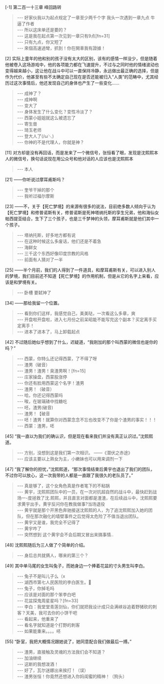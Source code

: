 
[-1] 第二百一十三章 峰回路转
>--- 好家伙我以为起点规定了一章至少两千个字 我头一次遇到一章九点 牛逼了作者<br>
>--- 所以这床单还是要的？<br>
>--- 这是我在起点第一次见到一章只有9点[fn=31]<br>
>--- 只有九点，你又短了<br>
>--- 來個高速過彎，抓到！你在開車我有證據！<br>

[2] 实际上童年的他和别的孩子没有太大的区别，该有的感情一样没少，但是随着他被卷入这场游戏中，他的各项能力都在飞速提升，不过与之同时他的情绪波动也变得越来越小，这让他在战斗中可以一直保持冷静，永远做出最正确的选择，但是作为代价，他甚至有些不太确定自己现在是否还能被归入“人类”的范畴中，尤其经历过这次事情后，他还发现自己的身体也产生了一些变化……
>--- 成神了？<br>
>--- 成神啊<br>
>--- 变大了<br>
>--- 身体发生了什么变化？变性冷淡了？<br>
>--- 西蒙小姐姐就这么被遗忘了<br>
>--- 寄生兽<br>
>--- 琦玉老师<br>
>--- 登大人了(/ω＼)<br>
>--- 你神的不是代理人，你就是神？<br>

[11] 对方却是没有再回话，而是发来了一个微信号，张恒看了眼，发现是沈熙熙本人的微信号，换句话说现在用公众号和他对话的人应该也是沈熙熙本
>--- 本人<br>

[21] ——你听说过摩耳甫斯吗？
>--- 奎爷干掉的那个<br>
>--- 我听过福尔摩斯<br>

[23] ——不，关于【死亡梦境】的来源有很多的说法，目前绝多数人倾向于认为【死亡梦境】和修普诺斯有关，修普诺斯是死神塔纳托斯的孪生兄弟，他和海仙女帕西提亚结合，生下了三个孩子，也是三千梦神的头领，摩耳甫斯就是他们其中一个孩子。
>--- 塔纳托斯，好多地方都有说<br>
>--- 在这种时候这么多废话，他们还是不着急<br>
>--- 海鲜女<br>
>--- 三千这个东西好像印度宗教的风格<br>
>--- 前面有人猜对了一半<br>

[25] ——半个月前，我们的人得到了一件道具，和摩耳甫斯有关，可以进入别人的梦境，我们目前还不知道【死亡梦境】的作用机制，但是从它的名字上来看，应该是和梦境有关。
>--- 卧槽
要弑神了<br>

[34] ——那给我留一个位置。
>--- 看到你们这样，我感觉自己，美美哒，一次看这么多章，爽<br>
>--- 开盘啦开盘啦，进入七月份之前呆昭能不能写完这个副本？买定离手买定离手！<br>
>--- 进本了进本了，马上卸载起点<br>

[42] 不过随后她似乎想到了什么，迟疑道，“我刚加的那个叫西蒙的微信也是你的吗？”
>--- 西蒙，你特么还记得西蒙，了不得了呀<br>
>--- 渣男（破音）<br>
>--- 渣男！渣男！臭渣男啊！[fn=15]<br>
>--- 庄家操盘，西蒙股涨停<br>
>--- 你还有脸用西蒙这个名字！渣男<br>
>--- 渣男！（破音）<br>
>--- 哈，你还记得西蒙吗<br>
>--- 唉，在玻璃碴中找糖吃<br>
>--- 呸，渣男(破音)<br>
>--- 渣男！【破音<br>
>--- 呸！渣男！就算你对西蒙念念不忘也改变不了你是个渣男的事实！！！<br>
>--- 西蒙：渣男，呸<br>

[45] “我一直以为我们的确认识，但是现在看来我们并没有真正认识过。”沈熙熙道。
>--- 方别，没想到这是我们第一次相识。
                                     ——《潜伏之赤途》<br>
>--- 应该主要以上熟女为主，小嫩妹也可以用来调剂一下<br>

[47] “我了解你的担忧，”沈熙熙道，“那次事情结束后黄宇也退出了我们的团队，不过你可以放心，这一次我带的人都是一直跟了我很久的老队员了。”
>--- 真是够了，这个女角色真是作者笔下的不粘锅<br>
>--- 黄宇，沈熙熙团队中的一员，在一次对抗超自然的战斗中，最快赶到战场一-度拯救了沈.熙熙，并且直言对面都是渣渣，在后续战斗中，沈熙熙要求黄宇出手，黄宇反问你在教我做事?当场退役<br>
>--- 黄宇就是那个开黑色奔驰接送沈熙熙的人，为了追沈熙熙加入她的团队，但在那次融化的墙壁事件之后觉得太危险了不值当退出团队。<br>
>--- 黄宇又是谁，我完全不记得了<br>
>--- 黄宇咋了<br>
>--- 突然想到 这个黄宇会不会后期又冒出来搞事情..<br>

[48] 沈熙熙随后为三人做了个简单的介绍。
>--- 身后总共就俩人，哪来的第三个？<br>

[49] 其中单马尾的女生叫兔子，而她身边一个捧着花盆的寸头男生叫李白。
>--- 兔子不是叫儿子么（x<br>
>--- 湖西市第七人民医院的李白医生。🐶<br>
>--- 兔子，你掉毛吗<br>
>--- 应该是对面的那个笨李白吧<br>
>--- 花盆探鬼周星星吗？[fn=33]<br>
>--- 李白：我堂堂青莲剑仙，你们就把我设计成只会满峡谷追着野猪砍的刺客？天美，我可去你的小饼干吧<br>
>--- 看起来，他重来了<br>
>--- 看名字就知道是个打野的刺客<br>
>--- 如果能重来。。。。呸<br>

[55] “卧室，我把大概情况跟她说了，她同意配合我们做最后一搏。”
>--- 渣男，直接触及灵魂的方法我们会不知道？<br>
>--- 加油继续<br>
>--- 这断的我想泼酒！<br>
>--- 好了，瓦尔迷娜出来挨打！（误）<br>
>--- 渣男张恒！你竟然还想进入你妈闺蜜的精神！（狗头）<br>
